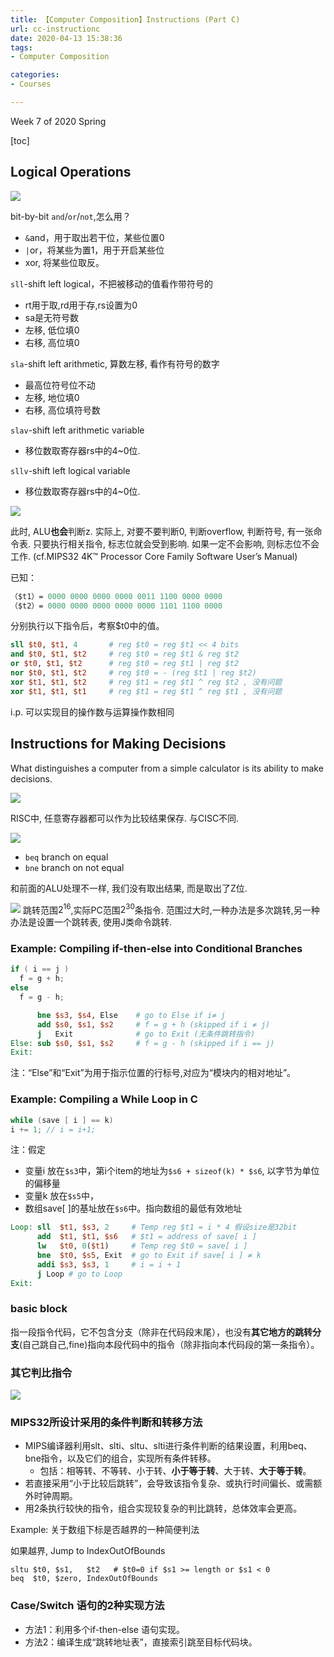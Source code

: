 ```yaml
---
title: 【Computer Composition】Instructions (Part C)
url: cc-instructionc
date: 2020-04-13 15:38:36
tags: 
- Computer Composition

categories: 
- Courses

---
```


Week 7 of 2020 Spring

<!--more-->

[toc]


## Logical Operations

![](img/04-13-15-37-30.png)

bit-by-bit `and`/`or`/`not`,怎么用？
- `&`and，用于取出若干位，某些位置0
- `|`or，将某些为置1，用于开启某些位
- xor, 将某些位取反。

`sll`-shift left logical，不把被移动的值看作带符号的
- rt用于取,rd用于存,rs设置为0
- sa是无符号数
- 左移, 低位填0
- 右移, 高位填0

`sla`-shift left arithmetic, 算数左移, 看作有符号的数字
- 最高位符号位不动
- 左移, 地位填0
- 右移, 高位填符号数

`slav`-shift left arithmetic variable
- 移位数取寄存器rs中的4~0位.

`sllv`-shift left logical variable
- 移位数取寄存器rs中的4~0位.

![](img/04-15-08-16-20.png)

此时, ALU**也会**判断z. 实际上, 对要不要判断0, 判断overflow, 判断符号, 有一张命令表. 只要执行相关指令, 标志位就会受到影响. 如果一定不会影响, 则标志位不会工作. (cf.MIPS32 4K™ Processor Core Family Software User’s Manual)

已知：
```MIPS
（$t1）= 0000 0000 0000 0000 0011 1100 0000 0000
（$t2）= 0000 0000 0000 0000 0000 1101 1100 0000
```

分别执行以下指令后，考察$t0中的值。
```MIPS
sll $t0, $t1, 4       # reg $t0 = reg $t1 << 4 bits
and $t0, $t1, $t2     # reg $t0 = reg $t1 & reg $t2
or $t0, $t1, $t2      # reg $t0 = reg $t1 | reg $t2
nor $t0, $t1, $t2     # reg $t0 = - (reg $t1 | reg $t2)
xor $t1, $t1, $t2     # reg $t1 = reg $t1 ^ reg $t2 , 没有问题
xor $t1, $t1, $t1     # reg $t1 = reg $t1 ^ reg $t1 , 没有问题
```

i.p. 可以实现目的操作数与运算操作数相同


## Instructions for Making Decisions

What distinguishes a computer from a simple calculator is its ability to
make decisions.

![](img/04-15-08-30-54.png)

RISC中, 任意寄存器都可以作为比较结果保存. 与CISC不同.

![](img/04-15-08-39-00.png)

- `beq` branch on equal
- `bne` branch on not equal

和前面的ALU处理不一样, 我们没有取出结果, 而是取出了Z位.

![](img/04-15-08-41-07.png)
跳转范围$2^{16}$,实际PC范围$2^30$条指令. 范围过大时,一种办法是多次跳转,另一种办法是设置一个跳转表, 使用J类命令跳转.

### Example: Compiling if-then-else into Conditional Branches
```C
if ( i == j )
  f = g + h;
else
  f = g - h;
```

```MIPS
      bne $s3, $s4, Else    # go to Else if i≠ j
      add $s0, $s1, $s2     # f = g + h (skipped if i ≠ j)
      j   Exit              # go to Exit (无条件跳转指令)
Else: sub $s0, $s1, $s2     # f = g - h (skipped if i == j)
Exit:
```


注：“Else”和“Exit”为用于指示位置的行标号,对应为“模块内的相对地址”。

### Example: Compiling a While Loop in C

```C
while (save [ i ] == k)
i += 1; // i = i+1;
```
注：假定
- 变量i 放在`$s3`中，第i个item的地址为`$s6 + sizeof(k) * $s6`, 以字节为单位的偏移量
- 变量k 放在`$s5`中，
- 数组save[ ]的基址放在`$s6`中。指向数组的最低有效地址

```MIPS
Loop: sll  $t1, $s3, 2     # Temp reg $t1 = i * 4 假设size是32bit
      add  $t1, $t1, $s6   # $t1 = address of save[ i ]
      lw   $t0, 0($t1)     # Temp reg $t0 = save[ i ]
      bne  $t0, $s5, Exit  # go to Exit if save[ i ] ≠ k
      addi $s3, $s3, 1     # i = i + 1
      j Loop # go to Loop
Exit:
```


### basic block

指一段指令代码，它不包含分支（除非在代码段末尾），也没有**其它地方的跳转分支**(自己跳自己,fine)指向本段代码中的指令（除非指向本代码段的第一条指令）。

### 其它判比指令

![](img/04-15-09-35-36.png)


### MIPS32所设计采用的条件判断和转移方法

- MIPS编译器利用slt、slti、sltu、slti进行条件判断的结果设置，利用beq、bne指令，以及它们的组合，实现所有条件转移。
  - 包括：相等转、不等转、小于转、**小于等于转**、大于转、**大于等于转**。
- 若直接采用“小于比较后跳转”，会导致该指令复杂、或执行时间偏长、或需额外时钟周期。
- 用2条执行较快的指令，组合实现较复杂的判比跳转，总体效率会更高。

Example: 关于数组下标是否越界的一种简便判法

如果越界, Jump to IndexOutOfBounds
```
sltu $t0, $s1,   $t2   # $t0=0 if $s1 >= length or $s1 < 0
beq  $t0, $zero, IndexOutOfBounds
```

### Case/Switch 语句的2种实现方法

- 方法1：利用多个if-then-else 语句实现。
- 方法2：编译生成“跳转地址表”，直接索引跳至目标代码块。